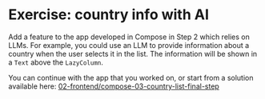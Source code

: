 # Exercise: country info with AI

Add a feature to the app developed in Compose in Step 2 which relies on LLMs.
For example, you could use an LLM to provide information about a country when the user selects it in the list.
The information will be shown in a `Text` above the `LazyColumn`.

You can continue with the app that you worked on, or start from a solution available here: [02-frontend/compose-03-country-list-final-step](./02-frontend/compose-03-country-list-final-step/)
